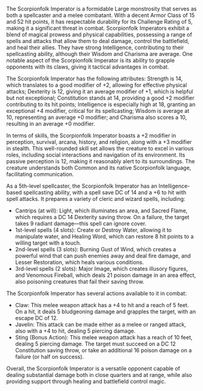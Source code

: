 The Scorpionfolk Imperator is a formidable Large monstrosity that serves as both a spellcaster and a melee combatant. With a decent Armor Class of 15 and 52 hit points, it has respectable durability for its Challenge Rating of 5, making it a significant threat in combat. Scorpionfolk Imperators exhibit a blend of magical prowess and physical capabilities, possessing a range of spells and attacks that allow them to deal damage, control the battlefield, and heal their allies. They have strong Intelligence, contributing to their spellcasting ability, although their Wisdom and Charisma are average. One notable aspect of the Scorpionfolk Imperator is its ability to grapple opponents with its claws, giving it tactical advantages in combat.

The Scorpionfolk Imperator has the following attributes: Strength is 14, which translates to a good modifier of +2, allowing for effective physical attacks; Dexterity is 12, giving it an average modifier of +1, which is helpful but not exceptional; Constitution stands at 14, providing a good +2 modifier contributing to its hit points; Intelligence is especially high at 18, granting an exceptional +4 modifier, critical for its spellcasting; Wisdom is average at 10, representing an average +0 modifier; and Charisma also scores a 10, resulting in an average +0 modifier.

In terms of skills, the Scorpionfolk Imperator boasts a +2 modifier in perception, survival, arcana, history, and religion, along with a +3 modifier in stealth. This well-rounded skill set allows the creature to excel in various roles, including social interactions and navigation of its environment. Its passive perception is 12, making it reasonably alert to its surroundings. The creature understands both Common and its native Scorpionfolk language, facilitating communication.

As a 5th-level spellcaster, the Scorpionfolk Imperator has an Intelligence-based spellcasting ability, with a spell save DC of 14 and a +6 to hit with spell attacks. It prepares a variety of cleric and wizard spells, including:

- Cantrips (at will): Light, which illuminates an area, and Sacred Flame, which requires a DC 14 Dexterity saving throw. On a failure, the target takes 9 radiant damage—this spell can ignore cover.
- 1st-level spells (4 slots): Create or Destroy Water, allowing it to manipulate water, and Healing Word, which can restore 8 hit points to a willing target with a touch.
- 2nd-level spells (3 slots): Burning Gust of Wind, which creates a powerful wind that can push enemies away and deal fire damage, and Lesser Restoration, which heals various conditions.
- 3rd-level spells (2 slots): Major Image, which creates illusory figures, and Venomous Fireball, which deals 21 poison damage in an area effect, also poisoning creatures that fail their saving throw.

The Scorpionfolk Imperator has several actions available to it in combat:

- Claw: This melee weapon attack has a +4 to hit and a reach of 5 feet. On a hit, it deals 5 bludgeoning damage and grapples the target, with an escape DC of 12.
- Javelin: This attack can be made either as a melee or ranged attack, also with a +4 to hit, dealing 5 piercing damage.
- Sting (Bonus Action): This melee weapon attack has a reach of 10 feet, dealing 5 piercing damage. The target must succeed on a DC 12 Constitution saving throw, or take an additional 16 poison damage on a failure (or half on success).

Overall, the Scorpionfolk Imperator is a versatile opponent capable of dealing substantial damage both in close quarters and at range, while also providing support through healing and battlefield control magic.